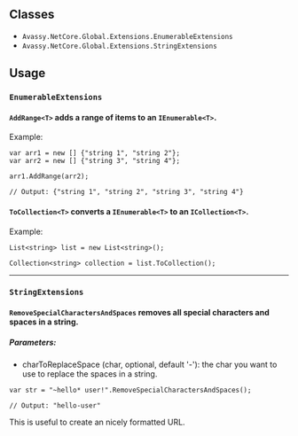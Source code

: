 ## Classes

- `Avassy.NetCore.Global.Extensions.EnumerableExtensions`
- `Avassy.NetCore.Global.Extensions.StringExtensions`

## Usage

### `EnumerableExtensions`

#### `AddRange<T>` adds a range of items to an `IEnumerable<T>`.

Example:

```
var arr1 = new [] {"string 1", "string 2"};
var arr2 = new [] {"string 3", "string 4"};

arr1.AddRange(arr2);

// Output: {"string 1", "string 2", "string 3", "string 4"}
```


#### `ToCollection<T>` converts a `IEnumerable<T>` to an `ICollection<T>`.

Example:

```
List<string> list = new List<string>();

Collection<string> collection = list.ToCollection();
```

---

### `StringExtensions`

#### `RemoveSpecialCharactersAndSpaces` removes all special characters and spaces in a string.

##### Parameters:

- charToReplaceSpace (char, optional, default '-'): the char you want to use to replace the spaces in a string.

```
var str = "~hello* user!".RemoveSpecialCharactersAndSpaces();

// Output: "hello-user"
```

This is useful to create an nicely formatted URL.